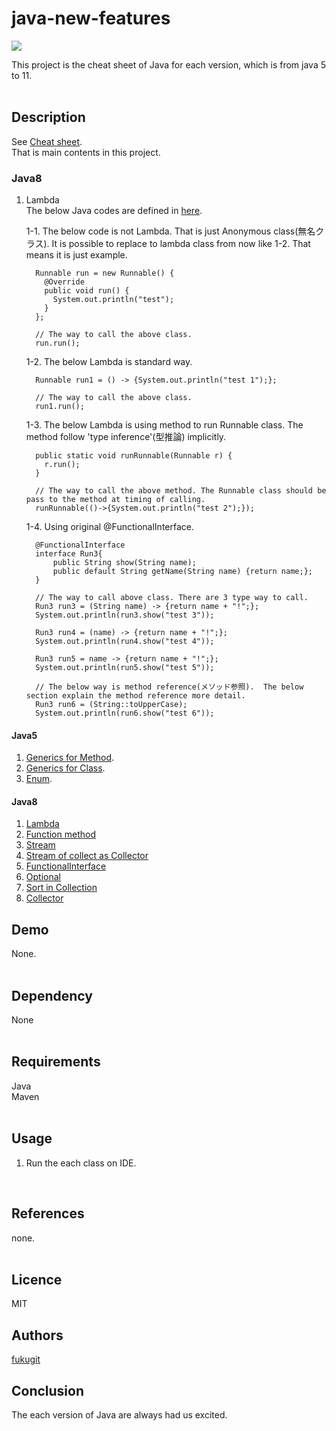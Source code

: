 # java-new-features
![](https://img.shields.io/badge/Initial%20creation-Jan%202019-brightgreen.svg)  

This project is the cheat sheet of Java for each version, which is from java 5 to 11.    
<br/>

## Description
See [Cheat sheet](https://github.com/fukugit/java-new-features/wiki/Cheat-sheet-for-Java-new-feature).  
That is main contents in this project.  

### Java8
1. Lambda  
    The below Java codes are defined in [here](src/main/java/jp/co/example/java8/LambdaFeature.java).  

    1-1. The below code is not Lambda. That is just Anonymous class(無名クラス). It is possible to replace to lambda class from now like 1-2. That means it is just example.  
    ```
      Runnable run = new Runnable() {
        @Override
        public void run() {
          System.out.println("test");
        }
      };
      
      // The way to call the above class.  
      run.run();
    ```
    
    1-2. The below Lambda is standard way.
    ```
      Runnable run1 = () -> {System.out.println("test 1");};
      
      // The way to call the above class. 
      run1.run();
    ```
    
    1-3. The below Lambda is using method to run Runnable class. The method follow 'type inference'(型推論) implicitly.   
    ```
      public static void runRunnable(Runnable r) {
        r.run();
      }
      
      // The way to call the above method. The Runnable class should be pass to the method at timing of calling.  
      runRunnable(()->{System.out.println("test 2");});
    ```
    
    1-4. Using original @FunctionalInterface.  
    ```
      @FunctionalInterface
      interface Run3{
          public String show(String name);
          public default String getName(String name) {return name;};
      }
      
      // The way to call above class. There are 3 type way to call.  
      Run3 run3 = (String name) -> {return name + "!";};
      System.out.println(run3.show("test 3"));
      
      Run3 run4 = (name) -> {return name + "!";};
      System.out.println(run4.show("test 4"));
      
      Run3 run5 = name -> {return name + "!";};
      System.out.println(run5.show("test 5"));
      
      // The below way is method reference(メソッド参照).  The below section explain the method reference more detail.  
      Run3 run6 = (String::toUpperCase);
      System.out.println(run6.show("test 6"));
    ```

#### Java5
1. [Generics for Method](src/main/java/jp/co/example/java5/GenericsOfMethod.java).  
2. [Generics for Class](src/main/java/jp/co/example/java5/GenericsOfClass.java).
3. [Enum](src/main/java/jp/co/example/java5/EnumFeature.java).

#### Java8
1. [Lambda](src/main/java/jp/co/example/java8/LambdaFeature.java)  
2. [Function method](src/main/java/jp/co/example/java8/FunctionFeature.java)  
3. [Stream](src/main/java/jp/co/example/java8/StreamFeature.java)  
4. [Stream of collect as Collector](src/main/java/jp/co/example/java8/CollectorFeature.java)  
5. [FunctionalInterface](src/main/java/jp/co/example/java8/FunctionalInterfaceFeature.java)  
6. [Optional](src/main/java/jp/co/example/java8/OptionalFeature.java)  
7. [Sort in Collection](src/main/java/jp/co/example/java8/CollectionsSortFeature.java)  
8. [Collector](src/main/java/jp/co/example/java8/CollectorFeature.java)  


## Demo
None.  
<br/>

## Dependency
None  
<br/>

## Requirements
Java  
Maven  
<br/>

## Usage
1. Run the each class on IDE.  
<br/>

## References
none.  
<br/>

## Licence
MIT
<br/>

## Authors
[fukugit](https://github.com/fukugit)
<br/>

## Conclusion
The each version of Java are always had us excited.  

